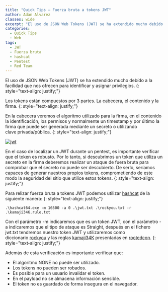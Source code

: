 ```yaml
---
title: "Quick Tips – Fuerza bruta a tokens JWT"
author: Adan Alvarez
classes: wide
excerpt: "El uso de JSON Web Tokens (JWT) se ha extendido mucho debído a la facilidad que nos ofrecen para identificar y asignar privilegios."
categories:
  - Quick Tips
  - Web
tags:
  - JWT
  - Fuerza bruta
  - hashcat
  - Pentest
  - Red Team
---
```

El uso de JSON Web Tokens (JWT) se ha extendido mucho debído a la facilidad que nos ofrecen para identificar y asignar privilegios.
{: style="text-align: justify;"}

Los tokens están compuestos por 3 partes. La cabecera, el contenido y la firma.
{: style="text-align: justify;"}

En la cabecera veremos el algoritmo utilizado para la firma, en el contenido la identificación, los permisos y normalmente un timestamp y por último la firma que puede ser generada mediante un secreto o utilizando clave privada/pública.
{: style="text-align: justify;"}

[![jwt](https://donttouchmynet.github.io/assets/images/old/jwt-300x168.jpg)](https://donttouchmynet.github.io/assets/images/old/jwt.jpg)

En el caso de localizar un JWT durante un pentest, es importante verificar que el token es robusto. Por lo tanto, si descubrimos un token que utiliza un secreto en la firma deberemos realizar un ataque de fuera bruta para comprobar que el secreto no puede ser descubierto. De serlo, seríamos capaces de generar nuestros propios tokens, comprometiendo de este modo la seguridad del sitio que utilice estos tokens.
{: style="text-align: justify;"}

Para relizar fuerza bruta a tokens JWT podemos utilizar [hashcat](https://donttouchmynet.github.io/categories/#herramientas/) de la siguiente manera:
{: style="text-align: justify;"}
```
.\hashcat64.exe -m 16500 -a 0 .\jwt.txt .\rockyou.txt -r .\kamaji34K.rule.txt
```
Con el parámetro -m indicaremos que es un token JWT, con el parámetro -a indicaremos que el tipo de ataque es Straight, después en el fichero jwt.txt tendremos nuestro token JWT y utilizaremos como diccionario [rockyou](https://github.com/danielmiessler/SecLists/blob/master/Passwords/Leaked-Databases/rockyou.txt.tar.gz) y las reglas [kamaji34K](https://github.com/kaonashi-passwords/Kaonashi/blob/master/rules/kamaji34K.rule) presentadas en [rootedcon](https://es.slideshare.net/rootedcon/pablo-caro-jaime-snchez-i-know-your-p4w0rd-and-if-i-dont-i-will-guess-it-rooted2019).
{: style="text-align: justify;"}

Además de esta verificación es importante verificar que:

-   El algoritmo NONE no puede ser utilizado.
-   Los tokens no pueden ser robados.
-   Es posible para un usuario invalidar el token.
-   En el payload no se almacena información sensible.
-   El token no es guardado de forma insegura en el navegador.